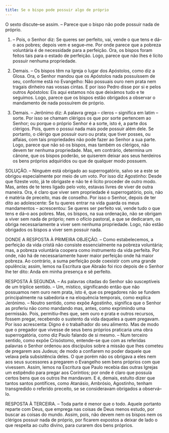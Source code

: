 ```yaml
---
title: Se o bispo pode possuir algo de próprio
---
```


O sexto discute–se assim. – Parece que o bispo não pode possuir nada de próprio.  

1. – Pois, o Senhor diz: Se queres ser perfeito, vai, vende o que tens e dá–o aos pobres; depois vem e segue–me. Por onde parece que a pobreza voluntária é de necessidade para a perfeição. Ora, os bispos foram feitos tais para o estado de perfeição. Logo, parece que não lhes é lícito possuir nenhuma propriedade.  

2. Demais. – Os bispos têm na Igreja o lugar dos Apóstolos, como diz a Glosa. Ora, o Senhor mandou que os Apóstolos nada possuíssem de seu, conforme está no Evangelho: Não possuais ouro nem prata nem tragais dinheiro nas vossas cintas. E por isso Pedro disse por si e pelos outros Apóstolos: Eis aqui estamos nós que deixámos tudo e te seguimos. Logo, parece que os bispos estão obrigados a observar o mandamento de nada possuírem de próprio.  

3. Demais. – Jerônimo diz: A palavra grega – cleros – significa em latim – sorte. Por isso se chamam clérigos os que por sorte pertencem ao Senhor; ou porque o próprio Senhor é a sorte, isto é, a parte dos clérigos. Pois, quem o possui nada mais pode possuir além dele. Se portanto, o clérigo que possuir ouro ou prata; que tiver posses, ou alfaias, com tais propriedades não pode fazer ao Senhor a sua parte. Logo, parece que não só os bispos, mas também os clérigos, não devem ter nenhuma propriedade.  Mas, em contrário, determina um cânone, que os bispos poderão, se quiserem deixar aos seus herdeiros os bens próprios adquiridos ou que de qualquer modo possuem.  

SOLUÇÃO. – Ninguém está obrigado ao superrogatório, salvo se a este se obrigou especialmente por meio de um voto. Por isso diz Agostinho: Desde que fizeste voto, já te obrigaste e não te é lícito proceder de outro modo. Mas, antes de te teres ligado pelo voto, estavas livres de viver de outra maneira. Ora, é claro que viver sem propriedade é superrogatório, pois, não é matéria de preceito, mas de conselho. Por isso o Senhor, depois de ter dito ao adolescente: Se tu queres entrar na vida guarda os meus mandamentos – acrescentou: Se queres ser perfeito vai, vende tudo o que tens e dá–o aos pobres. Mas, os bispos, na sua ordenação, não se obrigam a viver sem nada de próprio; nem o ofício pastoral, a que se dedicaram, os obriga necessariamente a viver sem nenhuma propriedade. Logo, não estão obrigados os bispos a viver sem possuir nada.  

DONDE A RESPOSTA À PRIMEIRA OBJEÇÃO. – Como estabelecemos, a perfeição da vida cristã não consiste essencialmente na pobreza voluntária; mas, a pobreza voluntária coopera como instrumento da vida perfeita. Por onde, não há de necessariamente haver maior perfeição onde há maior pobreza. Ao contrário, a suma perfeição pode coexistir com uma grande opulência; assim, lemos na Escritura que Abraão foi rico depois de o Senhor lhe ter dito: Anda em minha presença e sê perfeito.  

RESPOSTA À SEGUNDA. – As palavras citadas do Senhor são susceptíveis de um tríplice sentido. – Um, místico, significando então que não possuamos nem ouro nem prata, isto é, que os pregadores não se fundem principalmente na sabedoria e na eloquência temporais, como explica Jerónimo. – Noutro sentido, como expõe Agostinho, significa que o Senhor as proferiu não como mandando mas, antes, como exprimindo uma permissão. Pois, permitiu–lhes que, sem ouro e prata e outros recursos, fossem pregar, recebendo o sustento da vida daqueles a quem pregavam. Por isso acrescenta: Digno é o trabalhador do seu alimento. Mas de modo que o pregador que vivesse de seus bens próprios praticaria uma obra superrogatória, como diz Paulo falando de si mesmo. – Num terceiro sentido, como expõe Crisóstomo, entende–se que com as referidas palavras o Senhor ordenou aos discípulos sobre a missão que lhes cometeu de pregarem aos Judeus; de modo a confiarem no poder daquele que velava pela subsistência deles. O que porém não os obrigava a eles nem aos seus sucessores a pregarem o Evangelho sem bens próprios com que vivessem. Assim, lemos na Escritura que Paulo recebia das outras Igrejas um estipêndio para pregar aos Coríntios; por onde é claro que possuía certos bens que os outros lhe mandavam. E é, demais, estulto dizer que tantos santos pontífices, como Atanásio, Ambrósio, Agostinho, tenham transgredido o referido preceito, se se consideravam obrigados a observá–lo.  

RESPOSTA À TERCEIRA. – Toda parte é menor que o todo. Aquele portanto reparte com Deus, que emprega nas coisas de Deus menos estudo, por buscar as coisas do mundo. Assim, pois, não devem nem os bispos nem os clérigos possuir nada de próprio, por ficarem expostos a deixar de lado o que respeita ao culto divino, para curarem dos bens próprios.
